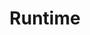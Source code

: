 ---
word: "true"

title: "Runtime"

categories: ['']

tags: ['Runtime']

arwords: 'وقت التشغيل'

arexps: []

enwords: ['Runtime']

enexps: []

arlexicons: 'و'

enlexicons: 'R'

authors: ['Ruqayya Roshdy']

translators: ['']

citations: 'مقدمة في حوسبة اللغة العربية'

sources: 'مركز الملك عبدالله بن عبدالعزيز الدولي لخدمة اللغة العربية'

slug: ""
---